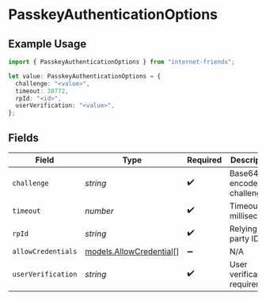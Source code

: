 # PasskeyAuthenticationOptions

## Example Usage

```typescript
import { PasskeyAuthenticationOptions } from "internet-friends";

let value: PasskeyAuthenticationOptions = {
  challenge: "<value>",
  timeout: 38772,
  rpId: "<id>",
  userVerification: "<value>",
};
```

## Fields

| Field                                                    | Type                                                     | Required                                                 | Description                                              |
| -------------------------------------------------------- | -------------------------------------------------------- | -------------------------------------------------------- | -------------------------------------------------------- |
| `challenge`                                              | *string*                                                 | :heavy_check_mark:                                       | Base64-encoded challenge                                 |
| `timeout`                                                | *number*                                                 | :heavy_check_mark:                                       | Timeout in milliseconds                                  |
| `rpId`                                                   | *string*                                                 | :heavy_check_mark:                                       | Relying party ID                                         |
| `allowCredentials`                                       | [models.AllowCredential](../models/allowcredential.md)[] | :heavy_minus_sign:                                       | N/A                                                      |
| `userVerification`                                       | *string*                                                 | :heavy_check_mark:                                       | User verification requirement                            |